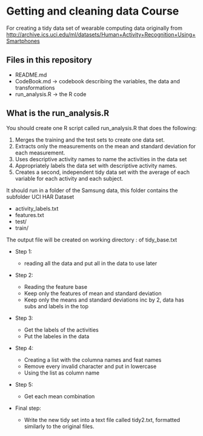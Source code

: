 # Getting and cleaning data Course

For creating a tidy data set of wearable computing data originally from http://archive.ics.uci.edu/ml/datasets/Human+Activity+Recognition+Using+Smartphones

## Files in this repository
* README.md
* CodeBook.md -> codebook describing the variables, the data and transformations
* run_analysis.R -> the R code

## What is the run_analysis.R
You should create one R script called run_analysis.R that does the following:
1. Merges the training and the test sets to create one data set.
2. Extracts only the measurements on the mean and standard deviation for each measurement. 
3. Uses descriptive activity names to name the activities in the data set
4. Appropriately labels the data set with descriptive activity names. 
5. Creates a second, independent tidy data set with the average of each variable for each activity and each subject. 

It should run in a folder of the Samsung data, this folder contains the subfolder UCI HAR Dataset
* activity_labels.txt
* features.txt
* test/
* train/

The output file will be created on working directory : of tidy_base.txt


* Step 1:
  * reading all the data and put all in the data to use later

* Step 2:
  * Reading the feature base
  * Keep only the features of mean and standard deviation
  * Keep only the means and standard deviations inc by 2, data has subs and labels in the top

* Step 3:
  * Get the labels of the activities
  * Put the labeles in the data

* Step 4:
  * Creating a list with the columna names and feat names
  * Remove every invalid character and put in lowercase
  * Using the list as column name
  
* Step 5:
  * Get each mean combination 
  
* Final step:
  * Write the new tidy set into a text file called tidy2.txt, formatted similarly to the original files.